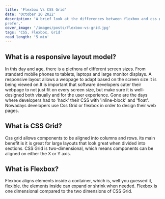```yaml
---
title: 'Flexbox Vs CSS Grid'
date: 'October 20 2022'
description: 'A brief look at the differences between flexbox and css grid,their best use cases and which one I
prefer.'
cover_image: '/images/posts/flexbox-vs-grid.jpg'
tags: 'CSS, Flexbox, Grid'
read_length: '5 min'
---
```


## What is a responsive layout model?

In this day and age, there is a plethora of different screen sizes. From standard mobile phones to tablets, laptops and
large
monitor displays. A responsive layout allows a webpage to adapt based on the screen size it is being viewed
on.It is important that software developers cater their webpage to not just fit on every screen size, but make sure it
is well-designed both visually and for the user experience. Gone are the days where developers had to 'hack' their CSS
with 'inline-block' and 'float'. Nowadays developers use Css Grid or flexbox in order to design their web pages.

## What is CSS Grid?

Css grid allows components to be aligned into columns and rows. its main benefit is it is great for large layouts that
look great when divided into sections. CSS Grid is two-dimensional, which means components can be aligned on either the
X or Y axis.

## What is Flexbox?

Flexbox aligns elements inside a container, which is, well you guessed it, flexible. the elements inside can expand or
shrink when needed. Flexbox is one dimensional compared to the two dimensions of CSS Grid.

